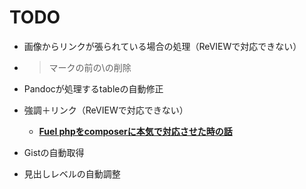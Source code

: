 # TODO

- 画像からリンクが張られている場合の処理（ReVIEWで対応できない）
- >マークの前の\の削除
- Pandocが処理するtableの自動修正
- 強調＋リンク（ReVIEWで対応できない）
  - **[Fuel phpをcomposerに本気で対応させた時の話](https://www.slideshare.net/keishihosoba/fuel-phpcomposer "Fuel phpをcomposerに本気で対応させた時の話")**

- Gistの自動取得
- 見出しレベルの自動調整
